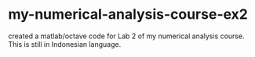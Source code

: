 # my-numerical-analysis-course-ex2
created a matlab/octave code for Lab 2 of my numerical analysis course. This is still in Indonesian language.
